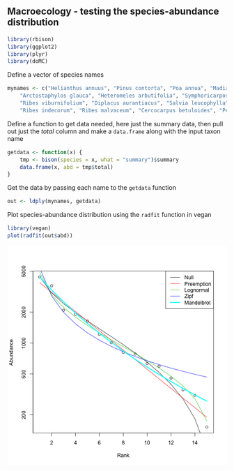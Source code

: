 ## Macroecology - testing the species-abundance distribution


```r
library(rbison)
library(ggplot2)
library(plyr)
library(doMC)
```


Define a vector of species names


```r
mynames <- c("Helianthus annuus", "Pinus contorta", "Poa annua", "Madia sativa", 
    "Arctostaphylos glauca", "Heteromeles arbutifolia", "Symphoricarpos albus", 
    "Ribes viburnifolium", "Diplacus aurantiacus", "Salvia leucophylla", "Encelia californica", 
    "Ribes indecorum", "Ribes malvaceum", "Cercocarpus betuloides", "Penstemon spectabilis")
```


Define a function to get data needed, here just the summary data, then pull out just the _total_ column and make a `data.frame` along with the input taxon name


```r
getdata <- function(x) {
    tmp <- bison(species = x, what = "summary")$summary
    data.frame(x, abd = tmp$total)
}
```


Get the data by passing each name to the `getdata` function


```r
out <- ldply(mynames, getdata)
```


Plot species-abundance distribution using the `radfit` function in vegan


```r
library(vegan)
plot(radfit(out$abd))
```

![plot of chunk unnamed-chunk-5](figure/unnamed-chunk-5.png) 

